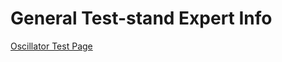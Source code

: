 General Test-stand Expert Info
==============================

[Oscillator Test Page](ADC/OscillatorTesting.md)

